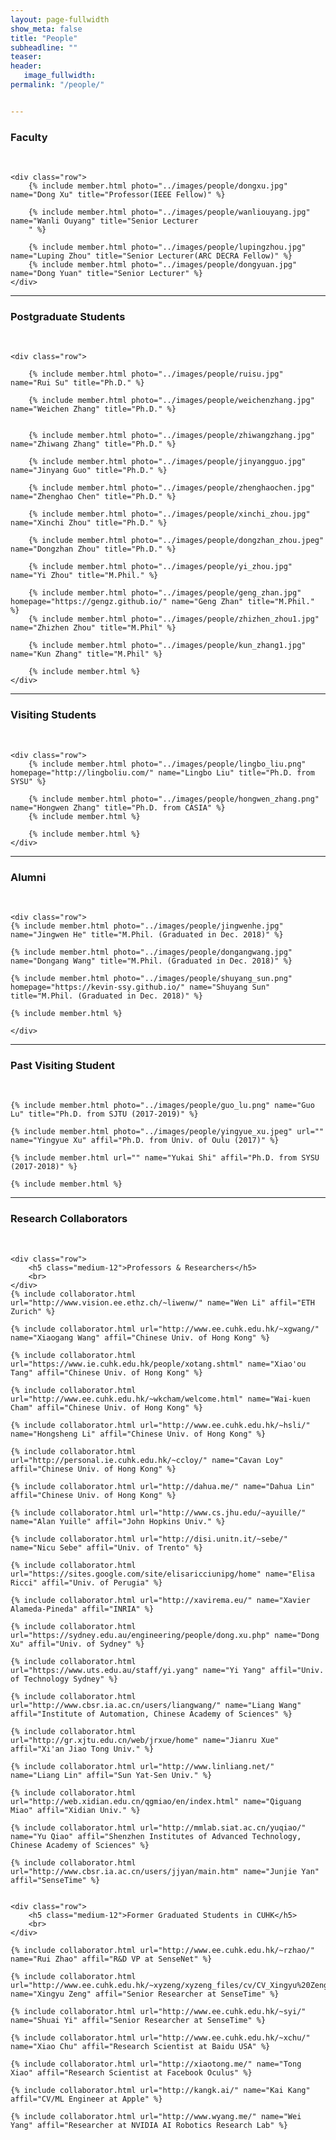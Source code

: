 ```yaml
---
layout: page-fullwidth
show_meta: false
title: "People"
subheadline: ""
teaser: 
header:
   image_fullwidth: 
permalink: "/people/"


---
```




<div class="row">
	<div class="row">
		<h3>Faculty</h3>
		<br/>
	</div>
	
	<div class="row">
		{% include member.html photo="../images/people/dongxu.jpg" name="Dong Xu" title="Professor(IEEE Fellow)" %}
		
		{% include member.html photo="../images/people/wanliouyang.jpg" name="Wanli Ouyang" title="Senior Lecturer
		" %}
		
		{% include member.html photo="../images/people/lupingzhou.jpg" name="Luping Zhou" title="Senior Lecturer(ARC DECRA Fellow)" %}
		{% include member.html photo="../images/people/dongyuan.jpg" name="Dong Yuan" title="Senior Lecturer" %}
	</div>


</div>

---

<div class="row">
	<div class="row">
		<h3 class="medium-12">Postgraduate Students</h3>
		<br/>
	</div>
	
	<div class="row">
	
		{% include member.html photo="../images/people/ruisu.jpg" name="Rui Su" title="Ph.D." %}
		
		{% include member.html photo="../images/people/weichenzhang.jpg" name="Weichen Zhang" title="Ph.D." %}
		
		
		{% include member.html photo="../images/people/zhiwangzhang.jpg" name="Zhiwang Zhang" title="Ph.D." %} 
		
		{% include member.html photo="../images/people/jinyangguo.jpg" name="Jinyang Guo" title="Ph.D." %} 

		{% include member.html photo="../images/people/zhenghaochen.jpg" name="Zhenghao Chen" title="Ph.D." %}
		
		{% include member.html photo="../images/people/xinchi_zhou.jpg" name="Xinchi Zhou" title="Ph.D." %}

		{% include member.html photo="../images/people/dongzhan_zhou.jpeg" name="Dongzhan Zhou" title="Ph.D." %}
		
		{% include member.html photo="../images/people/yi_zhou.jpg" name="Yi Zhou" title="M.Phil." %}  
		
		{% include member.html photo="../images/people/geng_zhan.jpg" homepage="https://gengz.github.io/" name="Geng Zhan" title="M.Phil." %}
		{% include member.html photo="../images/people/zhizhen_zhou1.jpg" name="Zhizhen Zhou" title="M.Phil" %}
		
		{% include member.html photo="../images/people/kun_zhang1.jpg" name="Kun Zhang" title="M.Phil" %}
		
		{% include member.html %}
	</div>
</div>

---

<div class="row">
	<div class="row">
		<h3 class="medium-12">Visiting Students</h3>
		<br/>
	</div>

	<div class="row">
		{% include member.html photo="../images/people/lingbo_liu.png" homepage="http://lingboliu.com/" name="Lingbo Liu" title="Ph.D. from SYSU" %}

		{% include member.html photo="../images/people/hongwen_zhang.png" name="Hongwen Zhang" title="Ph.D. from CASIA" %}
		{% include member.html %}
		
		{% include member.html %}
	</div>
</div>

---

<div class="row">
	<div class="row">
		<h3 class="medium-12">Alumni</h3>
		<br/>
	</div>

	<div class="row">
	{% include member.html photo="../images/people/jingwenhe.jpg" name="Jingwen He" title="M.Phil. (Graduated in Dec. 2018)" %}

	{% include member.html photo="../images/people/dongangwang.jpg" name="Dongang Wang" title="M.Phil. (Graduated in Dec. 2018)" %}
	
	{% include member.html photo="../images/people/shuyang_sun.png" homepage="https://kevin-ssy.github.io/" name="Shuyang Sun" title="M.Phil. (Graduated in Dec. 2018)" %}
	
	{% include member.html %}

    </div>	
</div>

---

<div class="row">
	<div class="row">
		<h3 class="medium-12">Past Visiting Student</h3>
		<br/>
	</div>

	{% include member.html photo="../images/people/guo_lu.png" name="Guo Lu" title="Ph.D. from SJTU (2017-2019)" %}

	{% include member.html photo="../images/people/yingyue_xu.jpeg" url="" name="Yingyue Xu" affil="Ph.D. from Univ. of Oulu (2017)" %}
	
	{% include member.html url="" name="Yukai Shi" affil="Ph.D. from SYSU (2017-2018)" %}

	{% include member.html %}
</div>

---

<div class="row">
	<div class="row">
		<h3 class="medium-12">Research Collaborators</h3>
		<br>
	</div>

	<div class="row">
		<h5 class="medium-12">Professors & Researchers</h5>
		<br>
	</div>
	{% include collaborator.html url="http://www.vision.ee.ethz.ch/~liwenw/" name="Wen Li" affil="ETH Zurich" %}
	
	{% include collaborator.html url="http://www.ee.cuhk.edu.hk/~xgwang/" name="Xiaogang Wang" affil="Chinese Univ. of Hong Kong" %}

	{% include collaborator.html url="https://www.ie.cuhk.edu.hk/people/xotang.shtml" name="Xiao'ou Tang" affil="Chinese Univ. of Hong Kong" %}

	{% include collaborator.html url="http://www.ee.cuhk.edu.hk/~wkcham/welcome.html" name="Wai-kuen Cham" affil="Chinese Univ. of Hong Kong" %}

	{% include collaborator.html url="http://www.ee.cuhk.edu.hk/~hsli/" name="Hongsheng Li" affil="Chinese Univ. of Hong Kong" %}

	{% include collaborator.html url="http://personal.ie.cuhk.edu.hk/~ccloy/" name="Cavan Loy" affil="Chinese Univ. of Hong Kong" %}

	{% include collaborator.html url="http://dahua.me/" name="Dahua Lin" affil="Chinese Univ. of Hong Kong" %}	

	{% include collaborator.html url="http://www.cs.jhu.edu/~ayuille/" name="Alan Yuille" affil="John Hopkins Univ." %}

	{% include collaborator.html url="http://disi.unitn.it/~sebe/" name="Nicu Sebe" affil="Univ. of Trento" %}

	{% include collaborator.html url="https://sites.google.com/site/elisaricciunipg/home" name="Elisa Ricci" affil="Univ. of Perugia" %}

	{% include collaborator.html url="http://xavirema.eu/" name="Xavier Alameda-Pineda" affil="INRIA" %}

	{% include collaborator.html url="https://sydney.edu.au/engineering/people/dong.xu.php" name="Dong Xu" affil="Univ. of Sydney" %}

	{% include collaborator.html url="https://www.uts.edu.au/staff/yi.yang" name="Yi Yang" affil="Univ. of Technology Sydney" %}

	{% include collaborator.html url="http://www.cbsr.ia.ac.cn/users/liangwang/" name="Liang Wang" affil="Institute of Automation, Chinese Academy of Sciences" %}

	{% include collaborator.html url="http://gr.xjtu.edu.cn/web/jrxue/home" name="Jianru Xue" affil="Xi'an Jiao Tong Univ." %}

	{% include collaborator.html url="http://www.linliang.net/" name="Liang Lin" affil="Sun Yat-Sen Univ." %}

	{% include collaborator.html url="http://web.xidian.edu.cn/qgmiao/en/index.html" name="Qiguang Miao" affil="Xidian Univ." %}

	{% include collaborator.html url="http://mmlab.siat.ac.cn/yuqiao/" name="Yu Qiao" affil="Shenzhen Institutes of Advanced Technology, Chinese Academy of Sciences" %}

	{% include collaborator.html url="http://www.cbsr.ia.ac.cn/users/jjyan/main.htm" name="Junjie Yan" affil="SenseTime" %}


	<div class="row">
		<h5 class="medium-12">Former Graduated Students in CUHK</h5>
		<br>
	</div>

	{% include collaborator.html url="http://www.ee.cuhk.edu.hk/~rzhao/" name="Rui Zhao" affil="R&D VP at SenseNet" %}

	{% include collaborator.html url="http://www.ee.cuhk.edu.hk/~xyzeng/xyzeng_files/cv/CV_Xingyu%20Zeng.pdf" name="Xingyu Zeng" affil="Senior Researcher at SenseTime" %}

	{% include collaborator.html url="http://www.ee.cuhk.edu.hk/~syi/" name="Shuai Yi" affil="Senior Researcher at SenseTime" %}

	{% include collaborator.html url="http://www.ee.cuhk.edu.hk/~xchu/" name="Xiao Chu" affil="Research Scientist at Baidu USA" %}

	{% include collaborator.html url="http://xiaotong.me/" name="Tong Xiao" affil="Research Scientist at Facebook Oculus" %}

	{% include collaborator.html url="http://kangk.ai/" name="Kai Kang" affil="CV/ML Engineer at Apple" %}

	{% include collaborator.html url="http://www.wyang.me/" name="Wei Yang" affil="Researcher at NVIDIA AI Robotics Research Lab" %}
</div>


